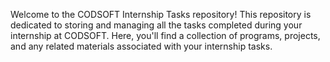 Welcome to the CODSOFT Internship Tasks repository! This repository is dedicated to storing and managing all the tasks completed during your internship at CODSOFT. Here, you'll find a collection of programs, projects, and any related materials associated with your internship tasks.
